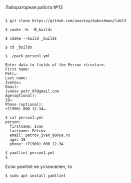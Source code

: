 Лабораторная работа №13

```ShellSession

$ git clone https://github.com/anasteyshakoshman/lab13

$ cmake -H. -B_builds

$ cmake --build _builds

$ cd _builds

$ ./pack person1.yml

Enter data to fields of the Person structure.
First name:
Petr↵
Last name:
Ivanov↵
Email:
ivanov_petr_97@gmail.com
Age(optional):
29↵
Phone (optional):
+7(900) 000 12-34↵

$ cat person1.yml
person:
  firstname: Ivan
  lastname: Petrov
  email: petrov_ivan_98@ya.ru
  age: 19
  phone: +7(900) 000 12-34

$ yamllint person1.yml
$
```
Если yamllint не установлен, то
```ShellSession
$ sudo apt install yamllint
```
